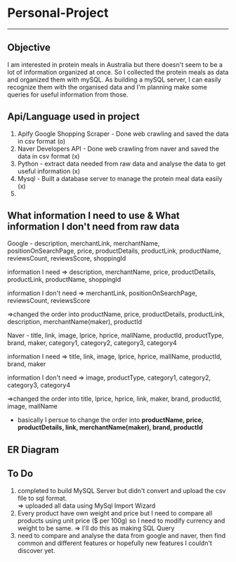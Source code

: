 # Personal-Project

----------------------------

## Objective
I am interested in protein meals in Australia but there doesn't seem to be a lot of information organized at once. So I collected the protein meals as data and organized them with mySQL.
As building a mySQL server, I can easily recognize them with the organised data and I'm planning make some queries for useful information from those.  

## Api/Language used in project

1. Apify Google Shopping Scraper - Done web crawling and saved the data in csv format (o)
2. Naver Developers API - Done web crawling from naver and saved the data in csv format (x)
3. Python - extract data needed from raw data and analyse the data to get useful information (x)
4. Mysql - Built a database server to manage the protein meal data easily (x)
5.

## What information I need to use & What information I don't need from raw data

Google - description, merchantLink, merchantName, positionOnSearchPage, price, productDetails, productLink, productName, reviewsCount, reviewsScore, shoppingId

information I need => description, merchantName, price, productDetails, productLink, productName, shoppingId  

information I don't need => merchantLink, positionOnSearchPage, reviewsCount, reviewsScore  

=>changed the order into productName, price, productDetails, productLink, description, merchantName(maker), productId

Naver - title, link, image, lprice, hprice, mallName, productId, productType, brand, maker, category1, category2, category3, category4  

information I need => title, link, image, lprice, hprice, mallName, productId, brand, maker  

information I don't need => image, productType, category1, category2, category3, category4  

=>changed the order into title, lprice, hprice, link, maker, brand, productId, image, mallName  

* basically I persue to change the order into **productName, price, productDetails, link, merchantName(maker), brand, productId**

## ER Diagram

## To Do
1. completed to build MySQL Server but didn't convert and upload the csv file to sql format.  
  => uploaded all data using MySql Import Wizard
2. Every product have own weight and price but I need to compare all products using unit price ($ per 100g) so I need to modify currency and weight to be same.
  => I'll do this as making SQL Query
4. need to compare and analyse the data from google and naver, then find common and different features or hopefully new features I couldn't discover yet.
